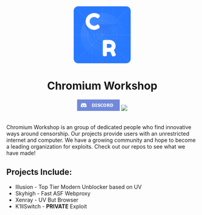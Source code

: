 <div align="center">
<img width="150px" src="https://raw.githubusercontent.com/Chromium-Workshop/.github/main/profile/122715711.png">
</div>

<h1 align="center">Chromium Workshop</h1>
<div align="center">
<a href="https://discord.gg/JrCDb6zjDD"><img height="30px" src="https://raw.githubusercontent.com/Chromium-Workshop/.github/main/profile/Discord-7289DA.png"><img></a>
<a href="https://www.buymeacoffee.com/scarat3k"><img src="https://img.buymeacoffee.com/button-api/?text=Buy me a coffee&emoji=&slug=scarat3k&button_colour=f8beec&font_colour=000000&font_family=Cookie&outline_colour=000000&coffee_colour=FFDD00" height="30px"/></a>
</div>
<br>

Chromium Workshop is an group of dedicated people who find innovative ways around censorship. Our projects provide users with an unrestricted internet and computer. We have a growing community and hope to become a leading organization for exploits. Check out our repos to see what we have made!

## Projects Include:
* Illusion - Top Tier Modern Unblocker based on UV
* Skyhigh - Fast ASF Webproxy
* Xenray - UV But Browser
* K1llSwitch - **PRIVATE** Exploit
